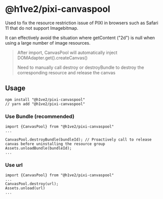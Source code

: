 # @h1ve2/pixi-canvaspool

Used to fix the resource restriction issue of PIXI in browsers such as Safari 11 that do not support Imagebitmap.

It can effectively avoid the situation where getContent ("2d") is null when using a large number of image resources.

> After import, CanvasPool will automatically inject DOMAdapter.get().createCanvas()
>
> Need to manually call destroy or destroyBundle to destroy the corresponding resource and release the canvas

## Usage
``` 
npm install "@h1ve2/pixi-canvaspool"
// yarn add "@h1ve2/pixi-canvaspool"
```
### Use Bundle (recommended)

```
import {CanvasPool} from "@h1ve2/pixi-canvaspool"
...

CanvasPool.destroyBundle(bundleId); // Proactively call to release canvas before uninstalling the resource group
Assets.unloadBundle(bundleId);
...
```

### Use url
```
import {CanvasPool} from "@h1ve2/pixi-canvaspool"
...
CanvasPool.destroy(url);
Assets.unload(url)
...
```